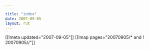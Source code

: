 ```yaml
---

title: "index"
date: 2007-09-05
layout: rut
---
```


[[!meta updated="2007-09-05"]]
[[!map pages="20070905/* and ! 20070905/*/*"]]
